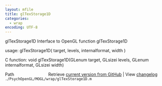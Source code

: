 ```yaml
---
layout: mfile
title: glTexStorage1D
categories:
  - wrap
encoding: UTF-8
---
```


glTexStorage1D  Interface to OpenGL function glTexStorage1D

usage:  glTexStorage1D\( target, levels, internalformat, width \)

C function:  void glTexStorage1D\(GLenum target, GLsizei levels, GLenum internalformat, GLsizei width\)


<div class="code_header" style="text-align:right;">
  <span style="float:left;">Path&nbsp;&nbsp;</span> <span class="counter">Retrieve <a href=
  "https://raw.github.com/Psychtoolbox-3/Psychtoolbox-3/beta/./PsychOpenGL/MOGL/wrap/glTexStorage1D.m">current version from GitHub</a> | View <a href=
  "https://github.com/Psychtoolbox-3/Psychtoolbox-3/commits/beta/./PsychOpenGL/MOGL/wrap/glTexStorage1D.m">changelog</a></span>
</div>
<div class="code">
  <code>./PsychOpenGL/MOGL/wrap/glTexStorage1D.m</code>
</div>
